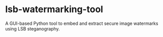 # lsb-watermarking-tool
A GUI-based Python tool to embed and extract secure image watermarks using LSB steganography.
